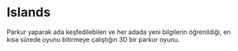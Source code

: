 # Islands
Parkur yaparak ada keşfedilebilen ve her adada yeni bilgilerin öğrenildiği, en kısa sürede oyunu bitirmeye çalıştığın 3D bir parkur oyunu.
